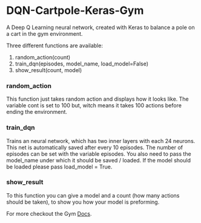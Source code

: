 # DQN-Cartpole-Keras-Gym
A Deep Q Learning neural network, created with Keras to balance a pole on a cart in the gym environment.

Three different functions are available:
   1. random_action(count)
   2. train_dqn(episodes, model_name, load_model=False)
   3. show_result(count, model)

### random_action
This function just takes random action and displays how it looks like. The variable cont is set to 100 but, witch means
it takes 100 actions before ending the environment.

### train_dqn
Trains an neural network, which has two inner layers with each 24 neurons. This net is automatically saved after every
10 episodes. The number of episodes can be set with the variable episodes. You also need to pass the model_name under 
which it should be saved / loaded. If the model should be loaded please pass load_model = True.

### show_result
To this function you can give a model and a count (how many actions should be taken), to show you how your model is preforming.

For more checkout the Gym [Docs](http://gym.openai.com/docs/).
